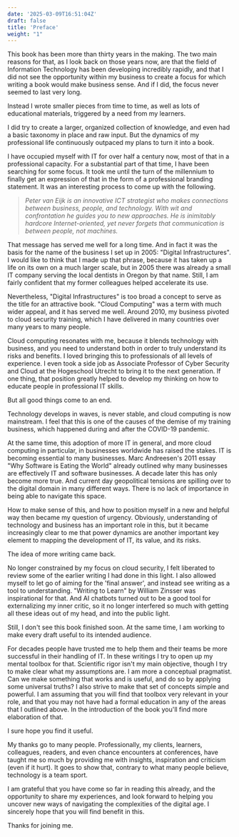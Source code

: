```yaml
---
date: '2025-03-09T16:51:04Z'
draft: false
title: 'Preface'
weight: "1"
---
```


This book has been more than thirty years in the making.
The two main reasons for that, as I look back on those years now, are that the field of Information Technology has been developing incredibly rapidly, and that I did not see the opportunity within my business to create a focus for which writing a book would make business sense. And if I did, the focus never seemed to last very long.

Instead I wrote smaller pieces from time to time, as well as lots of educational materials, triggered by a need from my learners.

I did try to create a larger, organized collection of knowledge, and even had a basic taxonomy in place and raw input. But the dynamics of my professional life continuously outpaced my plans to turn it into a book.

I have occupied myself with IT for over half a century now, most of that in a professional capacity. For a substantial part of that time, I have been searching for some focus. It took me until the turn of the millennium to finally get an expression of that in the form of a professional branding statement. It was an interesting process to come up with the following.

> _Peter van Eijk is an innovative ICT strategist who makes connections between business, people, and technology. With wit and confrontation he guides you to new approaches. He is inimitably hardcore Internet-oriented, yet never forgets that communication is between people, not machines._

That message has served me well for a long time. And in fact it was the basis for the name of the business I set up in 2005: "Digital Infrastructures".
I would like to think that I made up that phrase, because it has taken up a life on its own on a much larger scale, but in 2005 there was already a small IT company serving the local dentists in Oregon by that name. Still, I am fairly confident that my former colleagues helped accelerate its use.

Nevertheless, "Digital Infrastructures" is too broad a concept to serve as the title for an attractive book. "Cloud Computing" was a term with much wider appeal, and it has served me well. Around 2010, my business pivoted to cloud security training, which I have delivered in many countries over many years to many people.

Cloud computing resonates with me, because it blends technology with business, and you need to understand both in order to truly understand its risks and benefits. I loved bringing this to professionals of all levels of experience. I even took a side job as Associate Professor of Cyber Security and Cloud at the Hogeschool Utrecht to bring it to the next generation. If one thing, that position greatly helped to develop my thinking on how to educate people in professional IT skills.

But all good things come to an end.

Technology develops in waves, is never stable, and cloud computing is now mainstream. I feel that this is one of the causes of the demise of my training business, which happened during and after the COVID-19 pandemic.

At the same time, this adoption of more IT in general, and more cloud computing in particular, in businesses worldwide has raised the stakes. IT is becoming essential to many businesses. Marc Andreesen's 2011 essay "Why Software is Eating the World" already outlined why many businesses are effectively IT and software businesses. A decade later this has only become more true. And current day geopolitical tensions are spilling over to the digital domain in many different ways. There is no lack of importance in being able to navigate this space.

How to make sense of this, and how to position myself in a new and helpful way then became my question of urgency.
Obviously, understanding of technology and business has an important role in this, but it became increasingly clear to me that power dynamics are another important key element to mapping the development of IT, its value, and its risks.

The idea of more writing came back.

No longer constrained by my focus on cloud security, I felt liberated to review some of the earlier writing I had done in this light. I also allowed myself to let go of aiming for the 'final answer', and instead see writing as a tool to understanding. "Writing to Learn" by William Zinsser was inspirational for that. And AI chatbots turned out to be a good tool for externalizing my inner critic, so it no longer interfered so much with getting all these ideas out of my head, and into the public light.

Still, I don't see this book finished soon. At the same time, I am working to make every draft useful to its intended audience.

For decades people have trusted me to help them and their teams be more successful in their handling of IT. In these writings I try to open up my mental toolbox for that.
Scientific rigor isn't my main objective, though I try to make clear what my assumptions are. I am more a conceptual pragmatist. Can we make something that works and is useful, and do so by applying some universal truths? I also strive to make that set of concepts simple and powerful.
I am assuming that you will find that toolbox very relevant in your role, and that you may not have had a formal education in any of the areas that I outlined above. In the introduction of the book you'll find more elaboration of that.

I sure hope you find it useful.

My thanks go to many people. Professionally, my clients, learners, colleagues, readers, and even chance encounters at conferences, have taught me so much by providing me with insights, inspiration and criticism (even if it hurt). It goes to show that, contrary to what many people believe, technology is a team sport.

I am grateful that you have come so far in reading this already, and the opportunity to share my experiences, and look forward to helping you uncover new ways of navigating the complexities of the digital age. I sincerely hope that you will find benefit in this.

Thanks for joining me.
